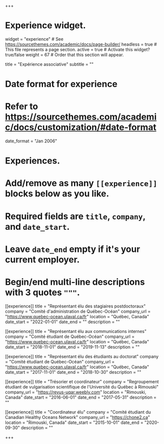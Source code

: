 +++
# Experience widget.
widget = "experience"  # See https://sourcethemes.com/academic/docs/page-builder/
headless = true  # This file represents a page section.
active = true  # Activate this widget? true/false
weight = 67  # Order that this section will appear.

title = "Expérience associative"
subtitle = ""

# Date format for experience
#   Refer to https://sourcethemes.com/academic/docs/customization/#date-format
date_format = "Jan 2006"

# Experiences.
#   Add/remove as many `[[experience]]` blocks below as you like.
#   Required fields are `title`, `company`, and `date_start`.
#   Leave `date_end` empty if it's your current employer.
#   Begin/end multi-line descriptions with 3 quotes `"""`.
[[experience]]
  title = "Représentant élu des stagiaires postdoctoraux"
  company = "Comité d'administration de Québec-Océan"
  company_url = "https://www.quebec-ocean.ulaval.ca/fr"
  location = "Québec, Canada"
  date_start = "2022-01-01"
  date_end = ""
  description = ""

[[experience]]
  title = "Représentant élu aux communications internes"
  company = "Comité étudiant de Québec-Océan"
  company_url = "https://www.quebec-ocean.ulaval.ca/fr"
  location = "Québec, Canada"
  date_start = "2018-11-01"
  date_end = "2019-11-13"
  description = ""

[[experience]]
  title = "Représentant élu des étudiants au doctorat"
  company = "Comité étudiant de Québec-Océan"
  company_url = "https://www.quebec-ocean.ulaval.ca/fr"
  location = "Québec, Canada"
  date_start = "2017-11-01"
  date_end = "2018-10-30"
  description = ""

[[experience]]
  title = "Trésorier et coordinateur"
  company = "Regroupement étudiant de vulgarisation scientifique de l'Université du Québec à Rimouski"
  company_url = "https://revus-uqar.weebly.com"
  location = "Rimouski, Canada"
  date_start = "2016-06-01"
  date_end = "2017-05-31"
  description = ""

[[experience]]
  title = "Coordinateur élu"
  company = "Comité étudiant du Canadian Healthy Oceans Network"
  company_url = "https://chone2.ca"
  location = "Rimouski, Canada"
  date_start = "2015-10-01"
  date_end = "2020-09-30"
  description = ""

+++
